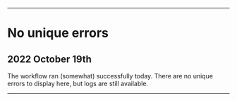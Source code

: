 
***

# No unique errors

## 2022 October 19th

The workflow ran (somewhat) successfully today. There are no unique errors to display here, but logs are still available.

***
